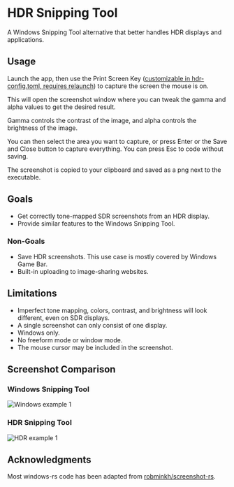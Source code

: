 # HDR Snipping Tool

A Windows Snipping Tool alternative that better handles HDR displays and applications.

## Usage

Launch the app, then use the Print Screen Key ([customizable in hdr-config.toml, requires relaunch](https://docs.rs/livesplit-hotkey/0.7.0/livesplit_hotkey/enum.KeyCode.html)) to capture the screen the mouse is on.

This will open the screenshot window where you can tweak the gamma and alpha values to get the desired result.

Gamma controls the contrast of the image, and alpha controls the brightness of the image.

You can then select the area you want to capture, or press Enter or the Save and Close button to capture everything. You can press Esc to code without saving.

The screenshot is copied to your clipboard and saved as a png next to the executable.

## Goals

- Get correctly tone-mapped SDR screenshots from an HDR display.
- Provide similar features to the Windows Snipping Tool.

### Non-Goals

- Save HDR screenshots. This use case is mostly covered by Windows Game Bar.
- Built-in uploading to image-sharing websites.

## Limitations

- Imperfect tone mapping, colors, contrast, and brightness will look different, even on SDR displays.
- A single screenshot can only consist of one display.
- Windows only.
- No freeform mode or window mode.
- The mouse cursor may be included in the screenshot.

## Screenshot Comparison

### Windows Snipping Tool

![Windows example 1][win-example-1]

### HDR Snipping Tool

![HDR example 1][hdr-example-1]

[win-example-1]: https://github.com/TrentShailer/hdr-snipping-tool/blob/main/media/window-snipping-tool-example-1.png?raw=true "Windows snipping tool example showing a screenshot from Death Standing with blown out highlights"

[hdr-example-1]: https://github.com/TrentShailer/hdr-snipping-tool/blob/main/media/hdr-snipping-tool-example-1.png?raw=true "HDR snipping tool example showing the same screenshot from Death Stranding without the blown out highlights"

## Acknowledgments

Most windows-rs code has been adapted from [robminkh/screenshot-rs](https://github.com/robmikh/screenshot-rs).
